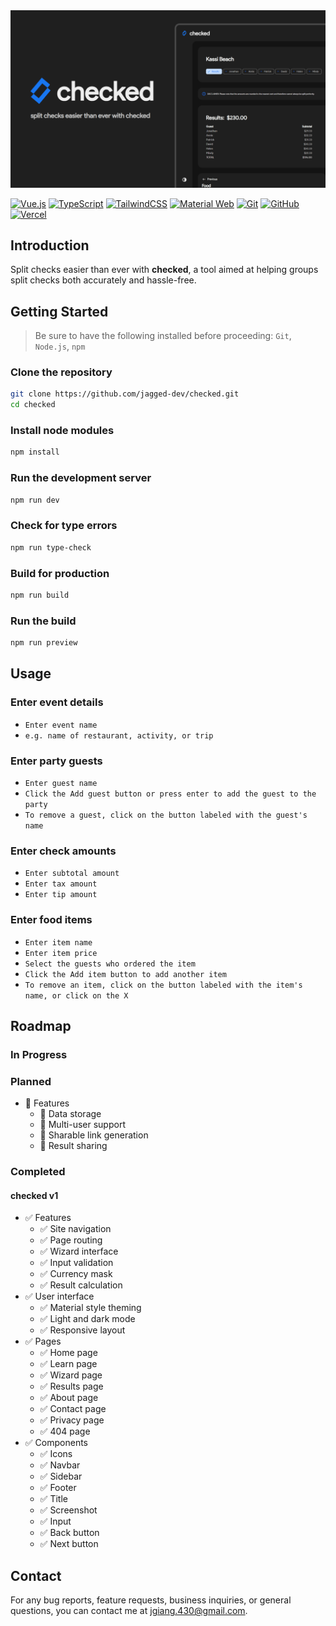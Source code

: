 <a href="https://checked-jagged.vercel.app" target="_blank">
  <img src="/public/opengraph-image.png" alt="checked" width="830" />
</a>

[![Vue.js][vue]][vue-url]
[![TypeScript][typescript]][typescript-url]
[![TailwindCSS][tailwind]][tailwind-url]
[![Material Web][material]][material-url]
[![Git][git]][git-url]
[![GitHub][github]][github-url]
[![Vercel][vercel]][vercel-url]

## Introduction

Split checks easier than ever with **checked**, a tool aimed at helping groups split checks both accurately and hassle-free.

## Getting Started

> Be sure to have the following installed before proceeding: `Git`, `Node.js`, `npm`

### Clone the repository

```bash
git clone https://github.com/jagged-dev/checked.git
cd checked
```

### Install node modules

```bash
npm install
```

### Run the development server

```bash
npm run dev
```

### Check for type errors

```bash
npm run type-check
```

### Build for production

```bash
npm run build
```

### Run the build

```bash
npm run preview
```

## Usage

### Enter event details

- `Enter event name`
- `e.g. name of restaurant, activity, or trip`

### Enter party guests

- `Enter guest name`
- `Click the Add guest button or press enter to add the guest to the party`
- `To remove a guest, click on the button labeled with the guest's name`

### Enter check amounts

- `Enter subtotal amount`
- `Enter tax amount`
- `Enter tip amount`

### Enter food items

- `Enter item name`
- `Enter item price`
- `Select the guests who ordered the item`
- `Click the Add item button to add another item`
- `To remove an item, click on the button labeled with the item's name, or click on the X`

## Roadmap

### In Progress

### Planned

- :red_circle: Features
  - :red_circle: Data storage
  - :red_circle: Multi-user support
  - :red_circle: Sharable link generation
  - :red_circle: Result sharing

### Completed

#### checked v1

- :white_check_mark: Features
  - :white_check_mark: Site navigation
  - :white_check_mark: Page routing
  - :white_check_mark: Wizard interface
  - :white_check_mark: Input validation
  - :white_check_mark: Currency mask
  - :white_check_mark: Result calculation
- :white_check_mark: User interface
  - :white_check_mark: Material style theming
  - :white_check_mark: Light and dark mode
  - :white_check_mark: Responsive layout
- :white_check_mark: Pages
  - :white_check_mark: Home page
  - :white_check_mark: Learn page
  - :white_check_mark: Wizard page
  - :white_check_mark: Results page
  - :white_check_mark: About page
  - :white_check_mark: Contact page
  - :white_check_mark: Privacy page
  - :white_check_mark: 404 page
- :white_check_mark: Components
  - :white_check_mark: Icons
  - :white_check_mark: Navbar
  - :white_check_mark: Sidebar
  - :white_check_mark: Footer
  - :white_check_mark: Title
  - :white_check_mark: Screenshot
  - :white_check_mark: Input
  - :white_check_mark: Back button
  - :white_check_mark: Next button

## Contact

For any bug reports, feature requests, business inquiries, or general questions, you can contact me at <jgiang.430@gmail.com>.

[vue]: https://img.shields.io/badge/Vue.js-1a1a1a?style=for-the-badge&logo=vuedotjs&logoColor=3fb984
[vue-url]: https://vuejs.org/
[typescript]: https://img.shields.io/badge/TypeScript-3377c4?style=for-the-badge&logo=typescript&logoColor=ffffff
[typescript-url]: https://typescriptlang.org/
[tailwind]: https://img.shields.io/badge/TailwindCSS-030712?style=for-the-badge&logo=tailwindcss&logoColor=3cbcf6
[tailwind-url]: https://tailwindcss.com/
[material]: https://img.shields.io/badge/Material%20Web-00639b?style=for-the-badge&logo=materialdesign&logoColor=fbf7ff
[material-url]: https://m3.material.io/develop/web/
[git]: https://img.shields.io/badge/Git-f0f0e8?style=for-the-badge&logo=git&logoColor=fa5534
[git-url]: https://git-scm.com/
[github]: https://img.shields.io/badge/GitHub-0d1117?style=for-the-badge&logo=github&logoColor=ffffff
[github-url]: https://github.com/
[vercel]: https://img.shields.io/badge/Vercel-000000?style=for-the-badge&logo=vercel&logoColor=ffffff
[vercel-url]: https://vercel.com/
